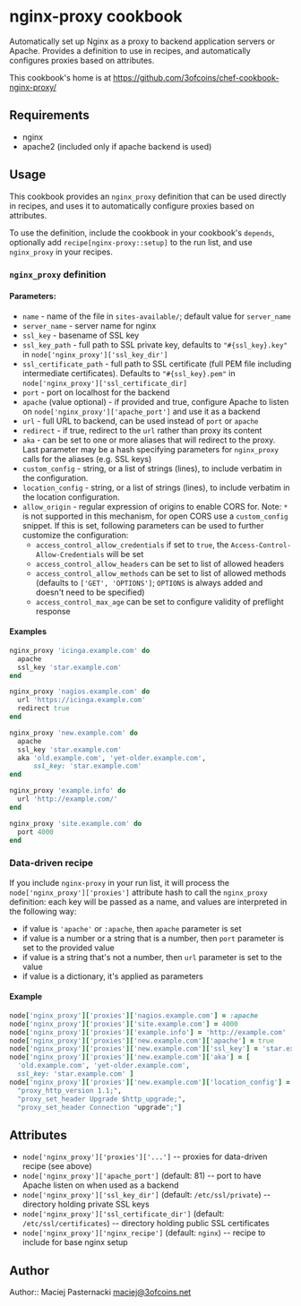 nginx-proxy cookbook
====================

Automatically set up Nginx as a proxy to backend application servers
or Apache. Provides a definition to use in recipes, and automatically
configures proxies based on attributes.

This cookbook's home is at https://github.com/3ofcoins/chef-cookbook-nginx-proxy/

Requirements
------------

 * nginx
 * apache2 (included only if apache backend is used)

Usage
-----

This cookbook provides an `nginx_proxy` definition that can be used
directly in recipes, and uses it to automatically configure proxies
based on attributes.

To use the definition, include the cookbook in your cookbook's
`depends`, optionally add `recipe[nginx-proxy::setup]` to the run
list, and use `nginx_proxy` in your recipes.

### `nginx_proxy` definition

#### Parameters:

 * `name` - name of the file in `sites-available/`; default value for
   `server_name`
 * `server_name` - server name for nginx
 * `ssl_key` - basename of SSL key
 * `ssl_key_path` - full path to SSL private key, defaults to
   `"#{ssl_key}.key"` in `node['nginx_proxy']['ssl_key_dir']`
 * `ssl_certificate_path` - full path to SSL certificate (full PEM
   file including intermediate certificates). Defaults to
   `"#{ssl_key}.pem"` in `node['nginx_proxy']['ssl_certificate_dir]`
 * `port` - port on localhost for the backend
 * `apache` (value optional) - if provided and true, configure Apache
   to listen on `node['nginx_proxy']['apache_port']` and use it as a
   backend
 * `url` - full URL to backend, can be used instead of `port` or
   `apache`
 * `redirect` - if true, redirect to the `url` rather than proxy its
   content
 * `aka` - can be set to one or more aliases that will redirect to the
   proxy. Last parameter may be a hash specifying parameters for
   `nginx_proxy` calls for the aliases (e.g. SSL keys)
 * `custom_config` - string, or a list of strings (lines), to include
   verbatim in the configuration.
 * `location_config` - string, or a list of strings (lines), to include
   verbatim in the location configuration.
 * `allow_origin` - regular expression of origins to enable CORS
   for. Note: `*` is not supported in this mechanism, for open CORS
   use a `custom_config` snippet. If this is set, following parameters
   can be used to further customize the configuration:
   - `access_control_allow_credentials` if set to `true`, the
     `Access-Control-Allow-Credentials` will be set
   - `access_control_allow_headers` can be set to list of allowed
     headers
   - `access_control_allow_methods` can be set to list of allowed
     methods (defaults to `['GET', 'OPTIONS']`; `OPTIONS` is always
     added and doesn't need to be specified)
   - `access_control_max_age` can be set to configure validity of
     preflight response

#### Examples

```ruby
nginx_proxy 'icinga.example.com' do
  apache
  ssl_key 'star.example.com'
end
```

```ruby
nginx_proxy 'nagios.example.com' do
  url 'https://icinga.example.com'
  redirect true
end
```

```ruby
nginx_proxy 'new.example.com' do
  apache
  ssl_key 'star.example.com'
  aka 'old.example.com', 'yet-older.example.com',
      ssl_key: 'star.example.com'
end
```

```ruby
nginx_proxy 'example.info' do
  url 'http://example.com/'
end
```

```ruby
nginx_proxy 'site.example.com' do
  port 4000
end
```

### Data-driven recipe

If you include `nginx-proxy` in your run list, it will process the
`node['nginx_proxy']['proxies']` attribute hash to call the `nginx_proxy`
definition: each key will be passed as a name, and values are
interpreted in the following way:

 * if value is `'apache'` or `:apache`, then `apache` parameter is set
 * if value is a number or a string that is a number, then `port`
   parameter is set to the provided value
 * if value is a string that's not a number, then `url` parameter is
   set to the value
 * if value is a dictionary, it's applied as parameters

#### Example

```ruby
node['nginx_proxy']['proxies']['nagios.example.com'] = :apache
node['nginx_proxy']['proxies']['site.example.com'] = 4000
node['nginx_proxy']['proxies']['example.info'] = 'http://example.com'
node['nginx_proxy']['proxies']['new.example.com']['apache'] = true
node['nginx_proxy']['proxies']['new.example.com']['ssl_key'] = 'star.example.com'
node['nginx_proxy']['proxies']['new.example.com']['aka'] = [
  'old.example.com', 'yet-older.example.com',
  ssl_key: 'star.example.com' ]
node['nginx_proxy']['proxies']['new.example.com']['location_config'] = [
  "proxy_http_version 1.1;",
  "proxy_set_header Upgrade $http_upgrade;",
  "proxy_set_header Connection "upgrade";"]
```

Attributes
----------

 * `node['nginx_proxy']['proxies']['...']` -- proxies for data-driven
   recipe (see above)
 * `node['nginx_proxy']['apache_port']` (default: 81) -- port to have
   Apache listen on when used as a backend
 * `node['nginx_proxy']['ssl_key_dir']` (default: `/etc/ssl/private`)
   -- directory holding private SSL keys
 * `node['nginx_proxy']['ssl_certificate_dir']` (default:
   `/etc/ssl/certificates`) -- directory holding public SSL certificates
 * `node['nginx_proxy']['nginx_recipe']` (default: `nginx`) -- recipe
   to include for base nginx setup

Author
------

Author:: Maciej Pasternacki <maciej@3ofcoins.net>

